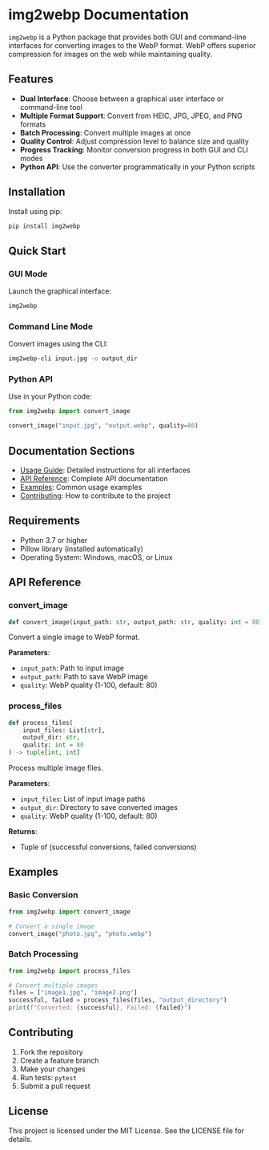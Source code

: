 # img2webp Documentation

`img2webp` is a Python package that provides both GUI and command-line interfaces for converting images to the WebP format. WebP offers superior compression for images on the web while maintaining quality.

## Features

- **Dual Interface**: Choose between a graphical user interface or command-line tool
- **Multiple Format Support**: Convert from HEIC, JPG, JPEG, and PNG formats
- **Batch Processing**: Convert multiple images at once
- **Quality Control**: Adjust compression level to balance size and quality
- **Progress Tracking**: Monitor conversion progress in both GUI and CLI modes
- **Python API**: Use the converter programmatically in your Python scripts

## Installation

Install using pip:

```bash
pip install img2webp
```

## Quick Start

### GUI Mode

Launch the graphical interface:

```bash
img2webp
```

### Command Line Mode

Convert images using the CLI:

```bash
img2webp-cli input.jpg -o output_dir
```

### Python API

Use in your Python code:

```python
from img2webp import convert_image

convert_image("input.jpg", "output.webp", quality=80)
```

## Documentation Sections

- [Usage Guide](usage.md): Detailed instructions for all interfaces
- [API Reference](#api-reference): Complete API documentation
- [Examples](#examples): Common usage examples
- [Contributing](#contributing): How to contribute to the project

## Requirements

- Python 3.7 or higher
- Pillow library (installed automatically)
- Operating System: Windows, macOS, or Linux

## API Reference

### convert_image

```python
def convert_image(input_path: str, output_path: str, quality: int = 80) -> None
```

Convert a single image to WebP format.

**Parameters**:
- `input_path`: Path to input image
- `output_path`: Path to save WebP image
- `quality`: WebP quality (1-100, default: 80)

### process_files

```python
def process_files(
    input_files: List[str],
    output_dir: str,
    quality: int = 80
) -> tuple[int, int]
```

Process multiple image files.

**Parameters**:
- `input_files`: List of input image paths
- `output_dir`: Directory to save converted images
- `quality`: WebP quality (1-100, default: 80)

**Returns**:
- Tuple of (successful conversions, failed conversions)

## Examples

### Basic Conversion
```python
from img2webp import convert_image

# Convert a single image
convert_image("photo.jpg", "photo.webp")
```

### Batch Processing
```python
from img2webp import process_files

# Convert multiple images
files = ["image1.jpg", "image2.png"]
successful, failed = process_files(files, "output_directory")
print(f"Converted: {successful}, Failed: {failed}")
```

## Contributing

1. Fork the repository
2. Create a feature branch
3. Make your changes
4. Run tests: `pytest`
5. Submit a pull request

## License

This project is licensed under the MIT License. See the LICENSE file for details.